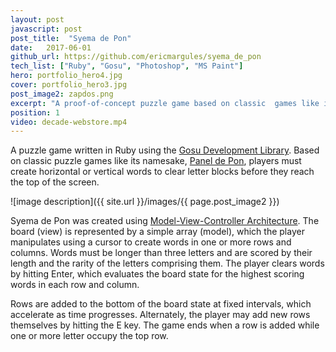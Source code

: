 ```yaml
---
layout: post
javascript: post
post_title:  "Syema de Pon"
date:   2017-06-01
github_url: https://github.com/ericmargules/syema_de_pon
tech_list: ["Ruby", "Gosu", "Photoshop", "MS Paint"]
hero: portfolio_hero4.jpg
cover: portfolio_hero3.jpg
post_image2: zapdos.png
excerpt: "A proof-of-concept puzzle game based on classic  games like its namesake, Panel de Pon. Players must create horizontal or vertical words to clear letter blocks before they reach the top of the screen."
position: 1
video: decade-webstore.mp4
---
```


A puzzle game written in Ruby using the [Gosu Development Library](https://www.libgosu.org/). Based on classic puzzle games like its namesake, [Panel de Pon](https://www.youtube.com/watch?v=kpr9H_Zzhz8), players must create horizontal or vertical words to clear letter blocks before they reach the top of the screen.

![image description]({{ site.url }}/images/{{ page.post_image2 }})

Syema de Pon was created using [Model-View-Controller Architecture](https://en.wikipedia.org/wiki/Model%E2%80%93view%E2%80%93controller). The board (view) is represented by a simple array (model), which the player manipulates using a cursor to create words in one or more rows and columns. Words must be longer than three letters and are scored by their length and the rarity of the letters comprising them. The player clears words by hitting Enter, which evaluates the board state for the highest scoring words in each row and column. 

Rows are added to the bottom of the board state at fixed intervals, which accelerate as time progresses. Alternately, the player may add new rows themselves by hitting the E key. The game ends when a row is added while one or more letter occupy the top row.
